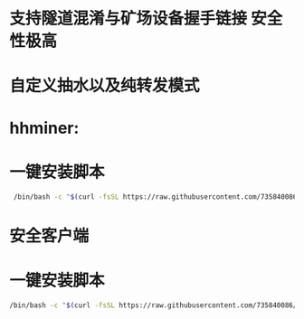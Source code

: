 
# 支持隧道混淆与矿场设备握手链接 安全性极高
# 自定义抽水以及纯转发模式


# hhminer:
# 一键安装脚本
```bash
 /bin/bash -c "$(curl -fsSL https://raw.githubusercontent.com/735840086/hhminer/main/hhminer.sh)"
```

# 安全客户端
# 一键安装脚本
```bash
/bin/bash -c "$(curl -fsSL https://raw.githubusercontent.com/735840086/SecClient/main/seclient.sh)"
```
